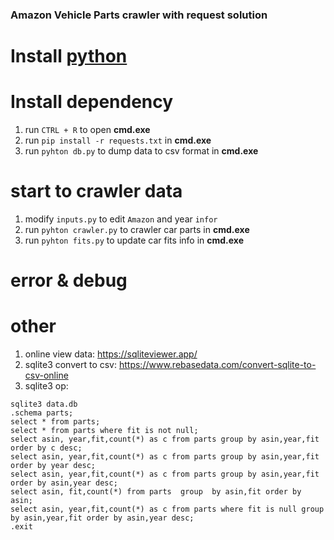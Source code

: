 ### Amazon Vehicle Parts crawler with request solution

# Install [python](https://www.python.org/downloads/)
# Install dependency
1. run `CTRL + R` to open **cmd.exe**
1. run `pip install -r requests.txt` in **cmd.exe**
1. run `pyhton db.py` to dump data to csv format in **cmd.exe**
# start to crawler data
1. modify `inputs.py` to edit `Amazon` and year `infor`
1. run `pyhton crawler.py` to crawler car parts in **cmd.exe**
1. run `pyhton fits.py` to update car fits info in **cmd.exe**

# error & debug
# other
1. online view data: https://sqliteviewer.app/
1. sqlite3 convert to csv: https://www.rebasedata.com/convert-sqlite-to-csv-online
1. sqlite3 op:

```shell
sqlite3 data.db
.schema parts;
select * from parts;
select * from parts where fit is not null;
select asin, year,fit,count(*) as c from parts group by asin,year,fit order by c desc;
select asin, year,fit,count(*) as c from parts group by asin,year,fit order by year desc;
select asin, year,fit,count(*) as c from parts group by asin,year,fit order by asin,year desc;
select asin, fit,count(*) from parts  group  by asin,fit order by asin;
select asin, year,fit,count(*) as c from parts where fit is null group by asin,year,fit order by asin,year desc;
.exit

```
